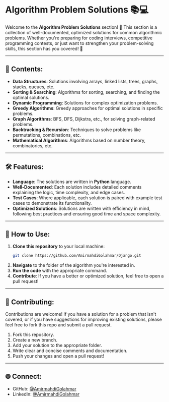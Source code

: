 # Algorithm Problem Solutions 📚💻

Welcome to the **Algorithm Problem Solutions** section! 🚀 This section is a collection of well-documented, optimized solutions for common algorithmic problems. Whether you're preparing for coding interviews, competitive programming contests, or just want to strengthen your problem-solving skills, this section has you covered! 🌟

---

## 📂 Contents:
- **Data Structures**: Solutions involving arrays, linked lists, trees, graphs, stacks, queues, etc.
- **Sorting & Searching**: Algorithms for sorting, searching, and finding the optimal solutions.
- **Dynamic Programming**: Solutions for complex optimization problems.
- **Greedy Algorithms**: Greedy approaches for optimal solutions in specific problems.
- **Graph Algorithms**: BFS, DFS, Dijkstra, etc., for solving graph-related problems.
- **Backtracking & Recursion**: Techniques to solve problems like permutations, combinations, etc.
- **Mathematical Algorithms**: Algorithms based on number theory, combinatorics, etc.

---

## 🛠️ Features:
- **Language**: The solutions are written in  **Python** language.
- **Well-Documented**: Each solution includes detailed comments explaining the logic, time complexity, and edge cases.
- **Test Cases**: Where applicable, each solution is paired with example test cases to demonstrate its functionality.
- **Optimized Solutions**: Solutions are written with efficiency in mind, following best practices and ensuring good time and space complexity.

---

## 🚀 How to Use:
1. **Clone this repository** to your local machine:
    ```bash
    git clone https://github.com/AmirmahdiGolahmar/Django.git
    ```
2. **Navigate** to the folder of the algorithm you're interested in.
3. **Run the code** with the appropriate command.
4. **Contribute**: If you have a better or optimized solution, feel free to open a pull request!

---

## 🤝 Contributing:
Contributions are welcome! If you have a solution for a problem that isn't covered, or if you have suggestions for improving existing solutions, please feel free to fork this repo and submit a pull request.

1. Fork this repository.
2. Create a new branch.
3. Add your solution to the appropriate folder.
4. Write clear and concise comments and documentation.
5. Push your changes and open a pull request!

---

## 🌐 Connect:
- GitHub: [@AmirmahdiGolahmar](https://github.com/AmirmahdiGolahmar)
- LinkedIn: [@AmirmahdiGolahmar](https://www.linkedin.com/in/amirmahdi-golahmar)
